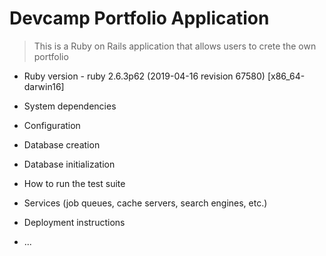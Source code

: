 # Devcamp Portfolio Application

> This is a Ruby on Rails application that allows users to crete the own portfolio

* Ruby version - ruby 2.6.3p62 (2019-04-16 revision 67580) [x86_64-darwin16]

* System dependencies

* Configuration

* Database creation

* Database initialization

* How to run the test suite

* Services (job queues, cache servers, search engines, etc.)

* Deployment instructions

* ...

